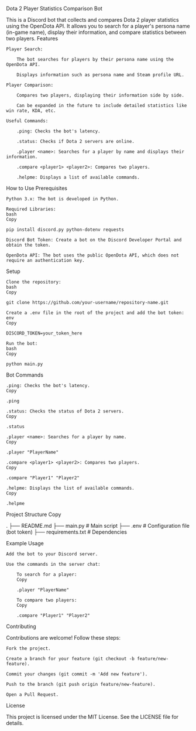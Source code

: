 Dota 2 Player Statistics Comparison Bot

This is a Discord bot that collects and compares Dota 2 player statistics using the OpenDota API. It allows you to search for a player's persona name (in-game name), display their information, and compare statistics between two players.
Features

    Player Search:

        The bot searches for players by their persona name using the OpenDota API.

        Displays information such as persona name and Steam profile URL.

    Player Comparison:

        Compares two players, displaying their information side by side.

        Can be expanded in the future to include detailed statistics like win rate, KDA, etc.

    Useful Commands:

        .ping: Checks the bot's latency.

        .status: Checks if Dota 2 servers are online.

        .player <name>: Searches for a player by name and displays their information.

        .compare <player1> <player2>: Compares two players.

        .helpme: Displays a list of available commands.

How to Use
Prerequisites

    Python 3.x: The bot is developed in Python.

    Required Libraries:
    bash
    Copy

    pip install discord.py python-dotenv requests

    Discord Bot Token: Create a bot on the Discord Developer Portal and obtain the token.

    OpenDota API: The bot uses the public OpenDota API, which does not require an authentication key.

Setup

    Clone the repository:
    bash
    Copy

    git clone https://github.com/your-username/repository-name.git

    Create a .env file in the root of the project and add the bot token:
    env
    Copy

    DISCORD_TOKEN=your_token_here

    Run the bot:
    bash
    Copy

    python main.py

Bot Commands

    .ping: Checks the bot's latency.
    Copy

    .ping

    .status: Checks the status of Dota 2 servers.
    Copy

    .status

    .player <name>: Searches for a player by name.
    Copy

    .player "PlayerName"

    .compare <player1> <player2>: Compares two players.
    Copy

    .compare "Player1" "Player2"

    .helpme: Displays the list of available commands.
    Copy

    .helpme

Project Structure
Copy

.
├── README.md
├── main.py                # Main script
├── .env                   # Configuration file (bot token)
├── requirements.txt       # Dependencies

Example Usage

    Add the bot to your Discord server.

    Use the commands in the server chat:

        To search for a player:
        Copy

        .player "PlayerName"

        To compare two players:
        Copy

        .compare "Player1" "Player2"

Contributing

Contributions are welcome! Follow these steps:

    Fork the project.

    Create a branch for your feature (git checkout -b feature/new-feature).

    Commit your changes (git commit -m 'Add new feature').

    Push to the branch (git push origin feature/new-feature).

    Open a Pull Request.

License

This project is licensed under the MIT License. See the LICENSE file for details.
